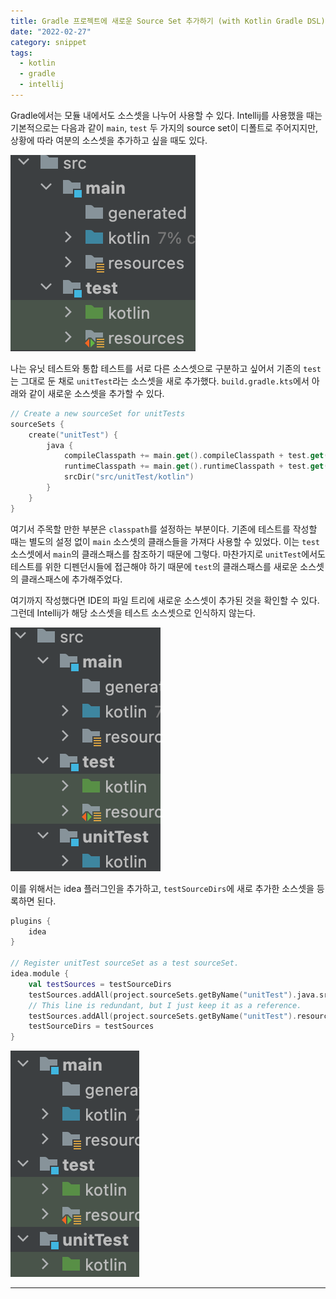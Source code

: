 ```yaml
---
title: Gradle 프로젝트에 새로운 Source Set 추가하기 (with Kotlin Gradle DSL)
date: "2022-02-27"
category: snippet
tags:
  - kotlin
  - gradle
  - intellij
---
```


Gradle에서는 모듈 내에서도 소스셋을 나누어 사용할 수 있다. Intellij를 사용했을 때는 기본적으로는 다음과 같이 `main`, `test` 두 가지의 source set이 디폴트로 주어지지만, 상황에 따라 여분의 소스셋을 추가하고 싶을 때도 있다.

![main and test source sets](./20220227-source-set-in-kotlin-gradle-dsl/main-and-test.png)

나는 유닛 테스트와 통합 테스트를 서로 다른 소스셋으로 구분하고 싶어서 기존의 `test`는 그대로 둔 채로 `unitTest`라는 소스셋을 새로 추가했다. `build.gradle.kts`에서 아래와 같이 새로운 소스셋을 추가할 수 있다.

```kotlin
// Create a new sourceSet for unitTests
sourceSets {
    create("unitTest") {
        java {
            compileClasspath += main.get().compileClasspath + test.get().compileClasspath
            runtimeClasspath += main.get().runtimeClasspath + test.get().runtimeClasspath
            srcDir("src/unitTest/kotlin")
        }
    }
}
```

여기서 주목할 만한 부분은 `classpath`를 설정하는 부분이다. 기존에 테스트를 작성할 때는 별도의 설정 없이 `main` 소스셋의 클래스들을 가져다 사용할 수 있었다. 이는 `test` 소스셋에서 `main`의 클래스패스를 참조하기 때문에 그렇다. 마찬가지로 `unitTest`에서도 테스트를 위한 디펜던시들에 접근해야 하기 때문에 `test`의 클래스패스를 새로운 소스셋의 클래스패스에 추가해주었다.

여기까지 작성했다면 IDE의 파일 트리에 새로운 소스셋이 추가된 것을 확인할 수 있다. 그런데 Intellij가 해당 소스셋을 테스트 소스셋으로 인식하지 않는다.

![does not recognize as test source set](./20220227-source-set-in-kotlin-gradle-dsl/not-a-test-source-set.png)

이를 위해서는 idea 플러그인을 추가하고, `testSourceDirs`에 새로 추가한 소스셋을 등록하면 된다.

```kotlin
plugins {
    idea
}

// Register unitTest sourceSet as a test sourceSet.
idea.module {
    val testSources = testSourceDirs
    testSources.addAll(project.sourceSets.getByName("unitTest").java.srcDirs)
    // This line is redundant, but I just keep it as a reference.
    testSources.addAll(project.sourceSets.getByName("unitTest").resources.srcDirs)
    testSourceDirs = testSources
}
```

![recognize as test source set](./20220227-source-set-in-kotlin-gradle-dsl/test-source-set.png)

---
